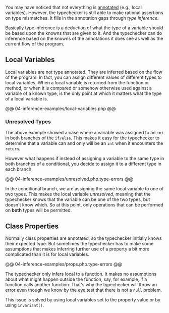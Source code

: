 You may have noticed that not everything is [annotated](03-annotations.md) (e.g., local variables). However, the typechecker is still able to make rational assertions on type mismatches. It fills in the annotation gaps through *type inference*. 

Basically type inference is a deduction of what the type of a variable should be based upon the knowns that are given to it. And the typechecker can do inference based on the knowns of the annotations it does see as well as the current flow of the program.

## Local Variables

Local variables are not type annotated. They are inferred based on the flow of the program. In fact, you can assign different values of different types to local variables. When a local variable is returned from the function or method, or when it is compared or somehow otherwise used against a variable of a known type, is the only point at which it matters what the type of a local variable is.

@@ 04-inference-examples/local-variables.php @@

### Unresolved Types

The above example showed a case where a variable was assigned to an `int ` in both branches of the `if/else`. This makes it easy for the typechecker to determine that a variable can and only will be an `int` when it encounters the `return`.

However what happens if instead of assigning a variable to the same type in both branches of a conditional, you decide to assign it to a different type in each branch. 

@@ 04-inference-examples/unresolved.php.type-errors @@

In the conditional branch, we are assigning the same local variable to one of two types. This makes the local variable *unresolved*, meaning that the typechecker knows that the variable can be one of the two types, but doesn't know which. So at this point, only operations that can be performed on **both** types will be permitted.

## Class Properties

Normally class properties are annotated, so the typechecker initially knows their expected type. But sometimes the typechecker has to make some assumptions that makes inferring further use of a property a bit more complicated than it is for local variables.

@@ 04-inference-examples/props.php.type-errors @@

The typechecker only infers local to a function. It makes no assumptions about what might happen outside the function, say, for example, if a function calls another function. That's why the typechecker will throw an error even though we know by the eye test that there is not a `null` problem.

This issue is solved by using local variables set to the property value or by using `invariant()`.
